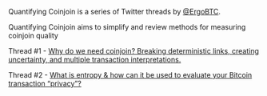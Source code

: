 Quantifying Coinjoin is a series of Twitter threads by [@ErgoBTC](https://twitter.com/ErgoBTC).

Quantifying Coinjoin aims to simplify and review methods for measuring coinjoin quality

Thread #1 - [Why do we need coinjoin? Breaking deterministic links, creating uncertainty, and multiple transaction interpretations.](https://threadreaderapp.com/thread/1161964944897847296.html)

Thread #2 - [What is entropy & how can it be used to evaluate your Bitcoin transaction “privacy”?](https://threadreaderapp.com/thread/1159840505267494912.html)
